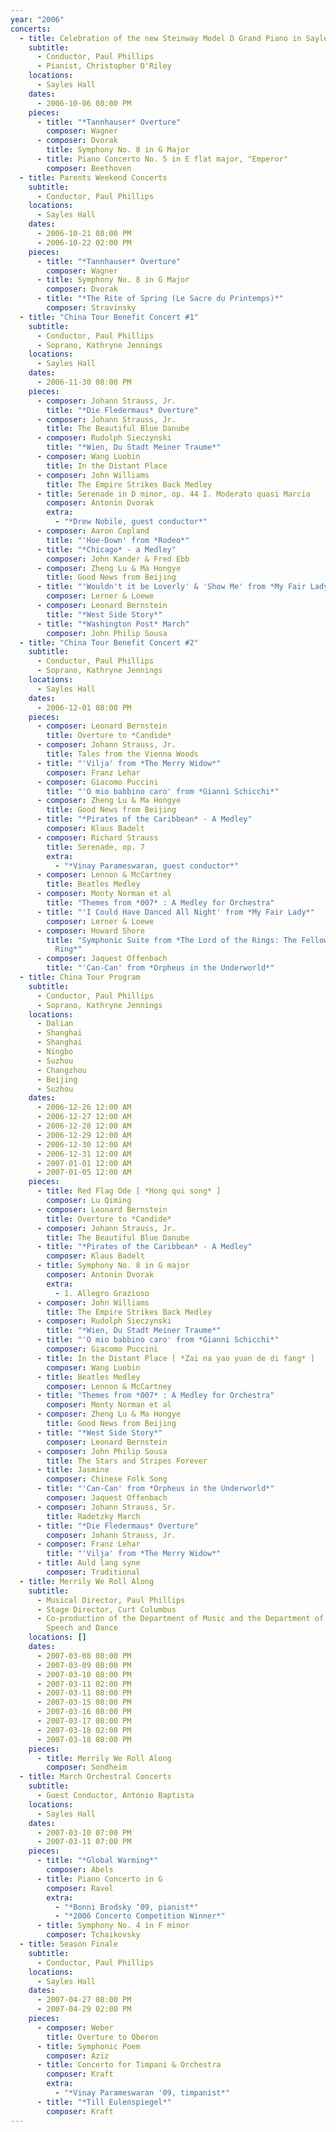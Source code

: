 ```yaml
---
year: "2006"
concerts:
  - title: Celebration of the new Steinway Model D Grand Piano in Sayles Hall
    subtitle:
      - Conductor, Paul Phillips
      - Pianist, Christopher O'Riley
    locations:
      - Sayles Hall
    dates:
      - 2006-10-06 08:00 PM
    pieces:
      - title: "*Tannhauser* Overture"
        composer: Wagner
      - composer: Dvorak
        title: Symphony No. 8 in G Major
      - title: Piano Concerto No. 5 in E flat major, "Emperor"
        composer: Beethoven
  - title: Parents Weekend Concerts
    subtitle:
      - Conductor, Paul Phillips
    locations:
      - Sayles Hall
    dates:
      - 2006-10-21 08:00 PM
      - 2006-10-22 02:00 PM
    pieces:
      - title: "*Tannhauser* Overture"
        composer: Wagner
      - title: Symphony No. 8 in G Major
        composer: Dvorak
      - title: "*The Rite of Spring (Le Sacre du Printemps)*"
        composer: Stravinsky
  - title: "China Tour Benefit Concert #1"
    subtitle:
      - Conductor, Paul Phillips
      - Soprano, Kathryne Jennings
    locations:
      - Sayles Hall
    dates:
      - 2006-11-30 08:00 PM
    pieces:
      - composer: Johann Strauss, Jr.
        title: "*Die Fledermaus* Overture"
      - composer: Johann Strauss, Jr.
        title: The Beautiful Blue Danube
      - composer: Rudolph Sieczynski
        title: "*Wien, Du Stadt Meiner Traume*"
      - composer: Wang Luobin
        title: In the Distant Place
      - composer: John Williams
        title: The Empire Strikes Back Medley
      - title: Serenade in D minor, op. 44 I. Moderato quasi Marcia
        composer: Antonin Dvorak
        extra:
          - "*Drew Nobile, guest conductor*"
      - composer: Aaron Copland
        title: "'Hoe-Down' from *Rodeo*"
      - title: "*Chicago* - a Medley"
        composer: John Kander & Fred Ebb
      - composer: Zheng Lu & Ma Hongye
        title: Good News from Beijing
      - title: "'Wouldn't it be Loverly' & 'Show Me' from *My Fair Lady*"
        composer: Lerner & Loewe
      - composer: Leonard Bernstein
        title: "*West Side Story*"
      - title: "*Washington Post* March"
        composer: John Philip Sousa
  - title: "China Tour Benefit Concert #2"
    subtitle:
      - Conductor, Paul Phillips
      - Soprano, Kathryne Jennings
    locations:
      - Sayles Hall
    dates:
      - 2006-12-01 08:00 PM
    pieces:
      - composer: Leonard Bernstein
        title: Overture to *Candide*
      - composer: Johann Strauss, Jr.
        title: Tales from the Vienna Woods
      - title: "'Vilja' from *The Merry Widow*"
        composer: Franz Lehar
      - composer: Giacomo Puccini
        title: "'O mio babbino caro' from *Gianni Schicchi*"
      - composer: Zheng Lu & Ma Hongye
        title: Good News from Beijing
      - title: "*Pirates of the Caribbean* - A Medley"
        composer: Klaus Badelt
      - composer: Richard Strauss
        title: Serenade, op. 7
        extra:
          - "*Vinay Parameswaran, guest conductor*"
      - composer: Lennon & McCartney
        title: Beatles Medley
      - composer: Monty Norman et al
        title: "Themes from *007* : A Medley for Orchestra"
      - title: "'I Could Have Danced All Night' from *My Fair Lady*"
        composer: Lerner & Loewe
      - composer: Howard Shore
        title: "Symphonic Suite from *The Lord of the Rings: The Fellowship of the
          Ring*"
      - composer: Jaquest Offenbach
        title: "'Can-Can' from *Orpheus in the Underworld*"
  - title: China Tour Program
    subtitle:
      - Conductor, Paul Phillips
      - Soprano, Kathryne Jennings
    locations:
      - Dalian
      - Shanghai
      - Shanghai
      - Ningbo
      - Suzhou
      - Changzhou
      - Beijing
      - Suzhou
    dates:
      - 2006-12-26 12:00 AM
      - 2006-12-27 12:00 AM
      - 2006-12-28 12:00 AM
      - 2006-12-29 12:00 AM
      - 2006-12-30 12:00 AM
      - 2006-12-31 12:00 AM
      - 2007-01-01 12:00 AM
      - 2007-01-05 12:00 AM
    pieces:
      - title: Red Flag Ode [ *Hong qui song* ]
        composer: Lu Qiming
      - composer: Leonard Bernstein
        title: Overture to *Candide*
      - composer: Johann Strauss, Jr.
        title: The Beautiful Blue Danube
      - title: "*Pirates of the Caribbean* - A Medley"
        composer: Klaus Badelt
      - title: Symphony No. 8 in G major
        composer: Antonin Dvorak
        extra:
          - 1. Allegro Grazioso
      - composer: John Williams
        title: The Empire Strikes Back Medley
      - composer: Rudolph Sieczynski
        title: "*Wien, Du Stadt Meiner Traume*"
      - title: "'O mio babbino caro' from *Gianni Schicchi*"
        composer: Giacomo Puccini
      - title: In the Distant Place [ *Zai na yao yuan de di fang* ]
        composer: Wang Luobin
      - title: Beatles Medley
        composer: Lennon & McCartney
      - title: "Themes from *007* : A Medley for Orchestra"
        composer: Monty Norman et al
      - composer: Zheng Lu & Ma Hongye
        title: Good News from Beijing
      - title: "*West Side Story*"
        composer: Leonard Bernstein
      - composer: John Philip Sousa
        title: The Stars and Stripes Forever
      - title: Jasmine
        composer: Chinese Folk Song
      - title: "'Can-Can' from *Orpheus in the Underworld*"
        composer: Jaquest Offenbach
      - composer: Johann Strauss, Sr.
        title: Radetzky March
      - title: "*Die Fledermaus* Overture"
        composer: Johann Strauss, Jr.
      - composer: Franz Lehar
        title: "'Vilja' from *The Merry Widow*"
      - title: Auld lang syne
        composer: Traditional
  - title: Merrily We Roll Along
    subtitle:
      - Musical Director, Paul Phillips
      - Stage Director, Curt Columbus
      - Co-production of the Department of Music and the Department of Theatre,
        Speech and Dance
    locations: []
    dates:
      - 2007-03-08 08:00 PM
      - 2007-03-09 08:00 PM
      - 2007-03-10 08:00 PM
      - 2007-03-11 02:00 PM
      - 2007-03-11 08:00 PM
      - 2007-03-15 08:00 PM
      - 2007-03-16 08:00 PM
      - 2007-03-17 08:00 PM
      - 2007-03-18 02:00 PM
      - 2007-03-18 08:00 PM
    pieces:
      - title: Merrily We Roll Along
        composer: Sondheim
  - title: March Orchestral Concerts
    subtitle:
      - Guest Conductor, António Baptista
    locations:
      - Sayles Hall
    dates:
      - 2007-03-10 07:00 PM
      - 2007-03-11 07:00 PM
    pieces:
      - title: "*Global Warming*"
        composer: Abels
      - title: Piano Concerto in G
        composer: Ravel
        extra:
          - "*Bonni Brodsky ‘09, pianist*"
          - "*2006 Concerto Competition Winner*"
      - title: Symphony No. 4 in F minor
        composer: Tchaikovsky
  - title: Season Finale
    subtitle:
      - Conductor, Paul Phillips
    locations:
      - Sayles Hall
    dates:
      - 2007-04-27 08:00 PM
      - 2007-04-29 02:00 PM
    pieces:
      - composer: Weber
        title: Overture to Oberon
      - title: Symphonic Poem
        composer: Aziz
      - title: Concerto for Timpani & Orchestra
        composer: Kraft
        extra:
          - "*Vinay Parameswaran '09, timpanist*"
      - title: "*Till Eulenspiegel*"
        composer: Kraft
---
```

